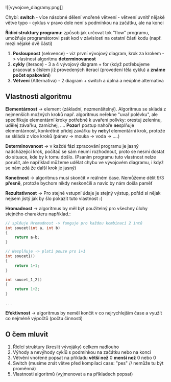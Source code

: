 ![[vyvojove_diagramy.png]]


Chybí:
**switch** - více násobné dělení
vnořené větvení - větvení uvnitř nějaké větve 
typo - cyklus v pravo dole není s podmínkou na začátku, ale na konci

**Řídící struktury programu:**
způsob jak určovat tok "flow" programu, umožňuje programátorovi psát kod v závislosti na ostatní části kodu (např. mezi nějaké dvě části)

1. **Posloupnost** (sekvence) - viz první vývojový diagram, krok za krokem -> vlastnost algoritmu **determinovanost**
2. **cykly** (iterace) - 3 a 4 vývojový diagram + for (když potřebujeme pracovat s číslem již provedených iterací (provedení těla cyklu) a **známe počet opakování**)
3. **Větvení** (Alternativa) - 2 diagram + switch a úplná a neúplné alternativa

## Vlastnosti algoritmu
**Elementárnost** -> element (základní, nezmenšitelný). Algoritmus se skládá z nejmenších možných kroků např. algoritmus neřekne "uvař polévku", ale specifikuje elementární kroky potřebné k uvaření polívky: orestuj zeleninu, udělej závařku, zamíchej, ....
**Pozor!** postup nahoře **ne**splňuje elementárnost, konkrétně přidej zavářku by **ne**byl elementární krok, protože se skládá z více kroků (pánev -> mouka -> voda -> ....)

**Determinovanost** -> v každé fázi zpracování programu je jasný nadcházející krok, počítač se sám neumí rozhodnout, proto se nesmí dostat do situace, kde by k tomu došlo. (Psaním programu tuto vlastnost nelze porušit, ale například můžeme udělat chybu ve vývojovém diagramu, i když se nám zdá že další krok je jasný)

**Konečnost** -> algoritmus musí skončit v reálném čase. Nemůžeme dělit 9/3 **přesně**, protože bychom nikdy neskončili a navíc by nám došla paměť

**Rezultativnost** -> Pro stejné vstupní údaje je stejný výstup, pořád si nějak nejsem jistý jak by šlo pokazit tuto vlastnost :(

**Hromadnost** -> algoritmus by měl být použitelný pro všechny úlohy stejného charakteru například.: 
```c
// splňuje Hromadnost -> funguje pro každou kombinací 2 intů 
int soucet(int a, int b)
{
	return a+b;
}

// Nesplňuje -> platí pouze pro 1+1
int soucet1()
{
	return 1+1;
}

int soucet_1_2()
{
	return 1+2;
}

...
```

**Efektivnost** -> algoritmus by neměl končit v co nejrychlejším čase a využít co nejméně výpočtů (počtu činností) 


## O čem mluvit
1. Řídící struktury (kreslit vývojáky) celkem nadlouho
2. Výhody a nevýhody cyklů s podmínkou na začátku nebo na konci
3. Větvění vnořené popsat na příkladu **větší než** 0 **menší než** 0 nebo 0
4. Switch (musíme znát větve před kompilací case: "pes" // nemůže tu být proměnná)
5. Vlastnosti algoritmů (vyjmenovat a na příkladech popsat)